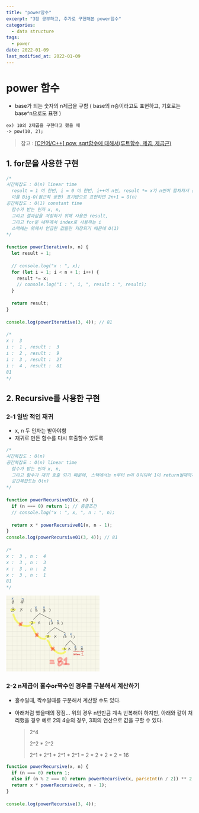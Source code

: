 ```yaml
---
title: "power함수"
excerpt: "3장 공부하고, 추가로 구현해본 power함수"
categories:
  - data structure
tags:
  - power
date: 2022-01-09
last_modified_at: 2022-01-09
---
```


# power 함수

- base가 되는 숫자의 n제곱을 구함 ( base의 n승이라고도 표현하고, 기호로는 base^n으로도 표현 )

```
ex) 10의 2제곱을 구한다고 했을 때
-> pow(10, 2);
```

> 참고 : [[C언어/C++] pow, sqrt함수에 대해서(루트함수, 제곱, 제곱근)](https://blockdmask.tistory.com/307)

## 1. **for**문을 사용한 구현

```javascript
/*
시간복잡도 : O(n) linear time
  result = 1 이 한번, i = 0 이 한번, i++이 n번, result *= x가 n번이 합쳐져서 총 2n+1
  이를 Big-O(점근적 상한) 표기법으로 표현하면 2n+1 = O(n)
공간복잡도 : O(1) constant time
  함수가 받는 인자 x, n,
  그리고 결과값을 저장하기 위해 사용한 result,
  그리고 for문 내부에서 index로 사용하는 i
  스택에는 위에서 언급한 값들만 저장되기 때문에 O(1)
*/

function powerIterative(x, n) {
  let result = 1;

  // console.log("x : ", x);
  for (let i = 1; i < n + 1; i++) {
    result *= x;
    // console.log("i : ", i, ", result : ", result);
  }

  return result;
}

console.log(powerIterative(3, 4)); // 81

/*
x :  3
i :  1 , result :  3
i :  2 , result :  9
i :  3 , result :  27
i :  4 , result :  81
81
*/
```



## 2. **Recursive**를 사용한 구현

### 2-1 일반 적인 재귀

- x, n 두 인자는 받아야함
- 재귀로 만든 함수를 다시 호출할수 있도록

```javascript
/*
시간복잡도 : O(n)
공간복잡도 : O(n) linear time
  함수가 받는 인자 x, n,
  그리고 함수가 재귀 호출 되기 때문에, 스택에서는 n부터 n이 0이되어 1이 return될때까지 스택에 쌓이게 될것이기 때문에 
  공간복잡도는 O(n)
*/

function powerRecursive01(x, n) {
  if (n === 0) return 1; // 종결조건
  // console.log("x : ", x, ", n : ", n);

  return x * powerRecursive01(x, n - 1);
}
console.log(powerRecursive01(3, 4)); // 81

/*
x :  3 , n :  4
x :  3 , n :  3
x :  3 , n :  2
x :  3 , n :  1
81
*/
```

<img src="./img/powerRecursive1.png" width="50%">



### 2-2 n제곱이 홀수or짝수인 경우를 구분해서 계산하기

- 홀수일때, 짝수일때를 구분해서 계산할 수도 있다.

- 아래처럼 했을때의 장점... 위의 경우 n번만큼 계속 반복해야 하지만, 아래와 같이 처리했을 경우
  예로 2의 4승의 경우, 3회의 연산으로 값을 구할 수 있다.

  > 2^4
  > 
  > 2^2 * 2^2
  > 
  > 2^1 * 2^1 * 2^1 * 2^1 = 2 * 2 * 2 * 2 = 16

```javascript
function powerRecursive(x, n) {
  if (n === 0) return 1;
  else if (n % 2 === 0) return powerRecursive(x, parseInt(n / 2)) ** 2;
  return x * powerRecursive(x, n - 1);
}

console.log(powerRecursive(3, 4));
```
